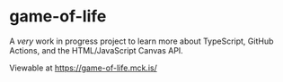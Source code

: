 # game-of-life

A *very* work in progress project to learn more about TypeScript, GitHub Actions, and the HTML/JavaScript Canvas API.

Viewable at <https://game-of-life.mck.is/>
